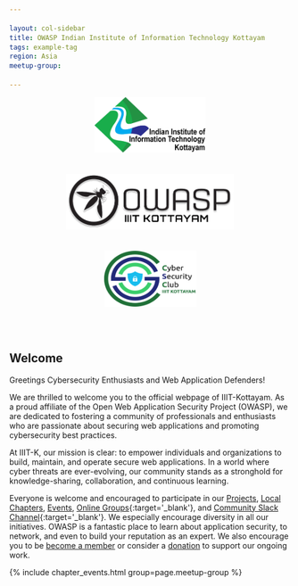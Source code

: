 ```yaml
---

layout: col-sidebar
title: OWASP Indian Institute of Information Technology Kottayam
tags: example-tag
region: Asia
meetup-group:

---
```


<p align="center">
  <img src="iiit_kottayam_logo.png" alt="Local PNG Image" height = "100" width="200"/>
  <img src="owasp_iiitk_logo.png" alt="Local PNG Image" height = "100" width="300" style="margin: 35px;"/>
  <img src="csy_club_logo.png" alt="Local PNG Image" height = "100" width="165" />
</p>
<br><br>

## Welcome

Greetings Cybersecurity Enthusiasts and Web Application Defenders!

We are thrilled to welcome you to the official webpage of IIIT-Kottayam. As a proud affiliate of the Open Web Application Security Project (OWASP), we are dedicated to fostering a community of professionals and enthusiasts who are passionate about securing web applications and promoting cybersecurity best practices.

At IIIT-K, our mission is clear: to empower individuals and organizations to build, maintain, and operate secure web applications. In a world where cyber threats are ever-evolving, our community stands as a stronghold for knowledge-sharing, collaboration, and continuous learning.

Everyone is welcome and encouraged to participate in our [Projects](/projects/), [Local Chapters](/chapters/), [Events](/events/), [Online Groups](https://groups.google.com/a/owasp.com/){:target='_blank'}, and [Community Slack Channel](https://owasp.slack.com/){:target='_blank'}. We especially encourage diversity in all our initiatives. OWASP is a fantastic place to learn about application security, to network, and even to build your reputation as an expert. We also encourage you to be [become a member](/membership/) or consider a [donation](/donate/) to support our ongoing work.

{% include chapter_events.html group=page.meetup-group %}

